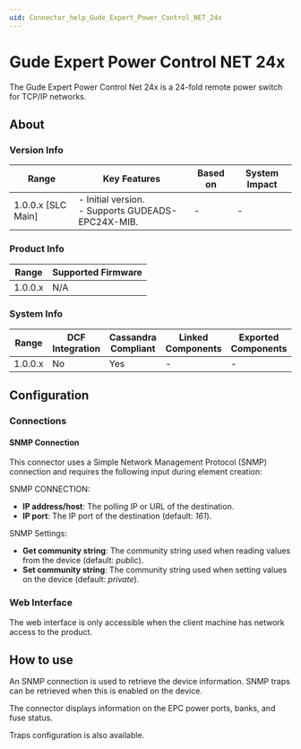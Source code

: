 ```yaml
---
uid: Connector_help_Gude_Expert_Power_Control_NET_24x
---
```


# Gude Expert Power Control NET 24x

The Gude Expert Power Control Net 24x is a 24-fold remote power switch for TCP/IP networks.

## About

### Version Info

| Range              | Key Features                                          | Based on | System Impact |
|--------------------|-------------------------------------------------------|----------|---------------|
| 1.0.0.x [SLC Main] | - Initial version. <br>- Supports GUDEADS-EPC24X-MIB. | -        | -             |

### Product Info

| Range     | Supported Firmware     |
|-----------|------------------------|
| 1.0.0.x   | N/A                    |

### System Info

| Range     | DCF Integration     | Cassandra Compliant     | Linked Components     | Exported Components     |
|-----------|---------------------|-------------------------|-----------------------|-------------------------|
| 1.0.0.x   | No                  | Yes                     | -                     | -                       |

## Configuration

### Connections

#### SNMP Connection

This connector uses a Simple Network Management Protocol (SNMP) connection and requires the following input during element creation:

SNMP CONNECTION:

- **IP address/host**: The polling IP or URL of the destination.
- **IP port**: The IP port of the destination (default: *161*).

SNMP Settings:

- **Get community string**: The community string used when reading values from the device (default: *public*).
- **Set community string**: The community string used when setting values on the device (default: *private*).

### Web Interface

The web interface is only accessible when the client machine has network access to the product.

## How to use

An SNMP connection is used to retrieve the device information. SNMP traps can be retrieved when this is enabled on the device.

The connector displays information on the EPC power ports, banks, and fuse status.

Traps configuration is also available.
